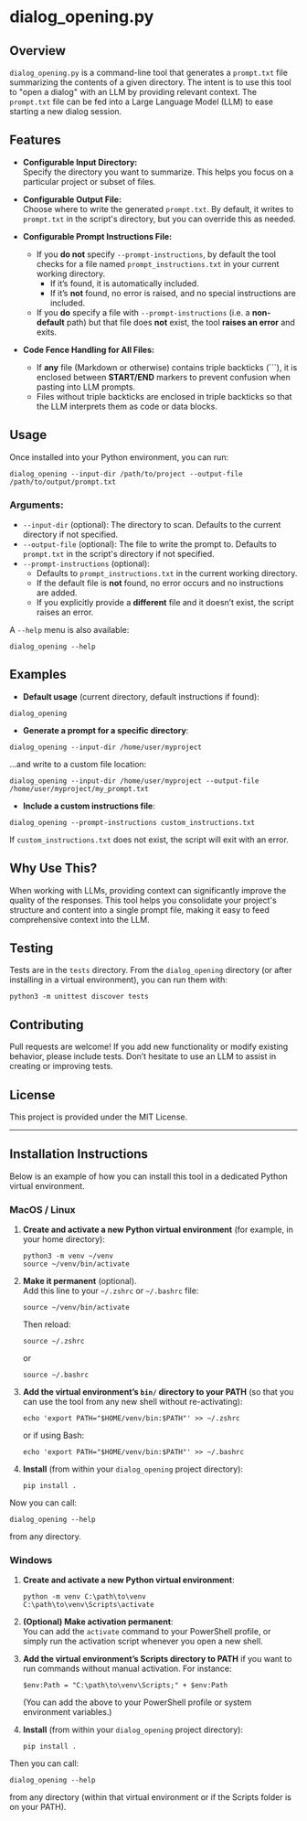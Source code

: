 # dialog_opening.py

## Overview

`dialog_opening.py` is a command-line tool that generates a `prompt.txt` file summarizing the contents of a given directory. The intent is to use this tool to "open a dialog" with an LLM by providing relevant context. The `prompt.txt` file can be fed into a Large Language Model (LLM) to ease starting a new dialog session.

## Features

- **Configurable Input Directory:**  
  Specify the directory you want to summarize. This helps you focus on a particular project or subset of files.

- **Configurable Output File:**  
  Choose where to write the generated `prompt.txt`. By default, it writes to `prompt.txt` in the script's directory, but you can override this as needed.

- **Configurable Prompt Instructions File:**  
  - If you **do not** specify `--prompt-instructions`, by default the tool checks for a file named `prompt_instructions.txt` in your current working directory.  
    - If it’s found, it is automatically included.  
    - If it’s **not** found, no error is raised, and no special instructions are included.  
  - If you **do** specify a file with `--prompt-instructions` (i.e. a **non-default** path) but that file does **not** exist, the tool **raises an error** and exits.  

- **Code Fence Handling for All Files:**  
  - If **any** file (Markdown or otherwise) contains triple backticks (```), it is enclosed between **START/END** markers to prevent confusion when pasting into LLM prompts.  
  - Files without triple backticks are enclosed in triple backticks so that the LLM interprets them as code or data blocks.

## Usage

Once installed into your Python environment, you can run:

```
dialog_opening --input-dir /path/to/project --output-file /path/to/output/prompt.txt
```

### Arguments:

- `--input-dir` (optional): The directory to scan. Defaults to the current directory if not specified.
- `--output-file` (optional): The file to write the prompt to. Defaults to `prompt.txt` in the script's directory if not specified.
- `--prompt-instructions` (optional):  
  - Defaults to `prompt_instructions.txt` in the current working directory.  
  - If the default file is **not** found, no error occurs and no instructions are added.  
  - If you explicitly provide a **different** file and it doesn’t exist, the script raises an error.

A `--help` menu is also available:

```
dialog_opening --help
```

## Examples

- **Default usage** (current directory, default instructions if found):  

```
dialog_opening
```

- **Generate a prompt for a specific directory**:  

```
dialog_opening --input-dir /home/user/myproject
```

…and write to a custom file location:

```
dialog_opening --input-dir /home/user/myproject --output-file /home/user/myproject/my_prompt.txt
```

- **Include a custom instructions file**:  

```
dialog_opening --prompt-instructions custom_instructions.txt
```

If `custom_instructions.txt` does not exist, the script will exit with an error.

## Why Use This?

When working with LLMs, providing context can significantly improve the quality of the responses. This tool helps you consolidate your project's structure and content into a single prompt file, making it easy to feed comprehensive context into the LLM.

## Testing

Tests are in the `tests` directory. From the `dialog_opening` directory (or after installing in a virtual environment), you can run them with:

```
python3 -m unittest discover tests
```

## Contributing

Pull requests are welcome! If you add new functionality or modify existing behavior, please include tests. Don’t hesitate to use an LLM to assist in creating or improving tests.

## License

This project is provided under the MIT License.

----

## Installation Instructions

Below is an example of how you can install this tool in a dedicated Python virtual environment.

### MacOS / Linux

1. **Create and activate a new Python virtual environment** (for example, in your home directory):
   ```
   python3 -m venv ~/venv
   source ~/venv/bin/activate
   ```

2. **Make it permanent** (optional).  
   Add this line to your `~/.zshrc` or `~/.bashrc` file:
   ```
   source ~/venv/bin/activate
   ```
   Then reload:
   ```
   source ~/.zshrc
   ```
   or
   ```
   source ~/.bashrc
   ```

3. **Add the virtual environment’s `bin/` directory to your PATH** (so that you can use the tool from any new shell without re-activating):
   ```
   echo 'export PATH="$HOME/venv/bin:$PATH"' >> ~/.zshrc
   ```
   or if using Bash:
   ```
   echo 'export PATH="$HOME/venv/bin:$PATH"' >> ~/.bashrc
   ```

4. **Install** (from within your `dialog_opening` project directory):
   ```
   pip install .
   ```

Now you can call:
```
dialog_opening --help
```
from any directory.

### Windows

1. **Create and activate a new Python virtual environment**:
   ```
   python -m venv C:\path\to\venv
   C:\path\to\venv\Scripts\activate
   ```

2. **(Optional) Make activation permanent**:  
   You can add the `activate` command to your PowerShell profile, or simply run the activation script whenever you open a new shell.

3. **Add the virtual environment’s Scripts directory to PATH** if you want to run commands without manual activation. For instance:
   ```
   $env:Path = "C:\path\to\venv\Scripts;" + $env:Path
   ```
   (You can add the above to your PowerShell profile or system environment variables.)

4. **Install** (from within your `dialog_opening` project directory):
   ```
   pip install .
   ```

Then you can call:
```
dialog_opening --help
```
from any directory (within that virtual environment or if the Scripts folder is on your PATH).
